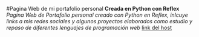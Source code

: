 #Pagina Web de mi portafolio personal
**Creada en Python con Reflex**
*Pagina Web de Portafolio personal creado con Python en Reflex, inlcuye links a mis redes sociales y algunos proyectos elaborados como estudio y repaso de diferentes lenguajes de programación web*
[link del host](https://portafolio-yojan-eta.vercel.app/)
